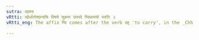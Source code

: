 ```yaml
---
sutra: वहश्च
vRtti: वहेर्धातोश्छन्दसि विषये सुबन्त उपपदे ण्विप्रत्ययो भवति ॥
vRtti_eng: The affix ण्वि comes after the verb वह् 'to carry', in the _Chhandas_, when a word ending with a case-affix is in composition with it.

---
```

